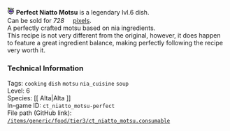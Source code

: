 ![ ](https://raw.githubusercontent.com/Ceterai/Enternia/main/items/generic/food/tier3/ct_niatto_motsu.png) **Perfect Niatto Motsu** is a legendary lvl.6 dish.  
Can be sold for *728* <img src="https://starbounder.org/mediawiki/images/2/21/Pixel.png" width="12" height="16"/> [pixels](https://starbounder.org/Pixel).  
A perfectly crafted motsu based on nia ingredients.  
This recipe is not very different from the original, however, it does happen to feature a great ingredient balance, making perfectly following the recipe very worth it.

### Technical Information

Tags: `cooking` `dish` `motsu` `nia_cuisine` `soup`  
Level: 6  
Species: [[ Alta|Alta ]]  
In-game ID: `ct_niatto_motsu-perfect`  
File path (GitHub link): [`/items/generic/food/tier3/ct_niatto_motsu.consumable`](https://github.com/Ceterai/Enternia/blob/main/items/generic/food/tier3/ct_niatto_motsu.consumable)
